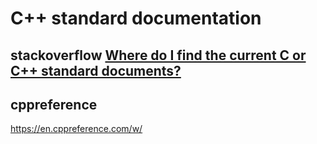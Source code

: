 # C++ standard documentation

## stackoverflow [Where do I find the current C or C++ standard documents?](https://stackoverflow.com/questions/81656/where-do-i-find-the-current-c-or-c-standard-documents)

## cppreference

https://en.cppreference.com/w/